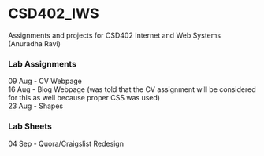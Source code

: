 # CSD402_IWS
Assignments and projects for CSD402 Internet and Web Systems (Anuradha Ravi)

### Lab Assignments
09 Aug - CV Webpage  
16 Aug - Blog Webpage (was told that the CV assignment will be considered for this as well because proper CSS was used)  
23 Aug - Shapes  

### Lab Sheets
04 Sep - Quora/Craigslist Redesign  
